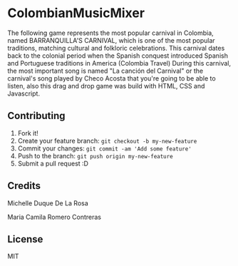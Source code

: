 # ColombianMusicMixer

The following game represents the most popular carnival in Colombia, named BARRANQUILLA'S CARNIVAL, which is one of the most popular traditions, matching cultural and folkloric celebrations. This carnival dates back to the colonial period when the Spanish conquest introduced Spanish and Portuguese traditions in America (Colombia Travel) During this carnival, the most important song is named "La canción del Carnival" or the carnival's song played by Checo Acosta that you're going to be able to listen, also this drag and drop game was build with HTML, CSS and Javascript.

## Contributing

1. Fork it!
2. Create your feature branch: `git checkout -b my-new-feature`
3. Commit your changes: `git commit -am 'Add some feature'`
4. Push to the branch: `git push origin my-new-feature`
5. Submit a pull request :D

## Credits

Michelle Duque De La Rosa

Maria Camila Romero Contreras

## License

MIT
